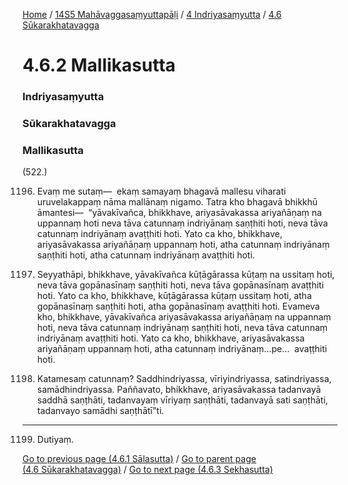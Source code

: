 
[Home](/) / [14S5 Mahāvaggasaṃyuttapāḷi](/tipitaka/14S5.md) / [4 Indriyasaṃyutta](/tipitaka/14S5/4.md) / [4.6 Sūkarakhatavagga](/tipitaka/14S5/4/4.6.md)

# 4.6.2 Mallikasutta

### Indriyasaṃyutta

### Sūkarakhatavagga

### Mallikasutta

(522.)

1196. Evaṃ me sutaṃ—  ekaṃ samayaṃ bhagavā mallesu viharati uruvelakappaṃ nāma mallānaṃ nigamo. Tatra kho bhagavā bhikkhū āmantesi—  “yāvakīvañca, bhikkhave, ariyasāvakassa ariyañāṇaṃ na uppannaṃ hoti neva tāva catunnaṃ indriyānaṃ saṇṭhiti hoti, neva tāva catunnaṃ indriyānaṃ avaṭṭhiti hoti. Yato ca kho, bhikkhave, ariyasāvakassa ariyañāṇaṃ uppannaṃ hoti, atha catunnaṃ indriyānaṃ saṇṭhiti hoti, atha catunnaṃ indriyānaṃ avaṭṭhiti hoti.

1197. Seyyathāpi, bhikkhave, yāvakīvañca kūṭāgārassa kūṭaṃ na ussitaṃ hoti, neva tāva gopānasīnaṃ saṇṭhiti hoti, neva tāva gopānasīnaṃ avaṭṭhiti hoti. Yato ca kho, bhikkhave, kūṭāgārassa kūṭaṃ ussitaṃ hoti, atha gopānasīnaṃ saṇṭhiti hoti, atha gopānasīnaṃ avaṭṭhiti hoti. Evameva kho, bhikkhave, yāvakīvañca ariyasāvakassa ariyañāṇaṃ na uppannaṃ hoti, neva tāva catunnaṃ indriyānaṃ saṇṭhiti hoti, neva tāva catunnaṃ indriyānaṃ avaṭṭhiti hoti. Yato ca kho, bhikkhave, ariyasāvakassa ariyañāṇaṃ uppannaṃ hoti, atha catunnaṃ indriyānaṃ…pe…  avaṭṭhiti hoti.

1198. Katamesaṃ catunnaṃ? Saddhindriyassa, vīriyindriyassa, satindriyassa, samādhindriyassa. Paññavato, bhikkhave, ariyasāvakassa tadanvayā saddhā saṇṭhāti, tadanvayaṃ vīriyaṃ saṇṭhāti, tadanvayā sati saṇṭhāti, tadanvayo samādhi saṇṭhātī”ti.

---

1199. Dutiyaṃ.



[Go to previous page (4.6.1 Sālasutta)](/tipitaka/14S5/4/4.6/4.6.1.md) / [Go to parent page (4.6 Sūkarakhatavagga)](/tipitaka/14S5/4/4.6.md) / [Go to next page (4.6.3 Sekhasutta)](/tipitaka/14S5/4/4.6/4.6.3.md)



